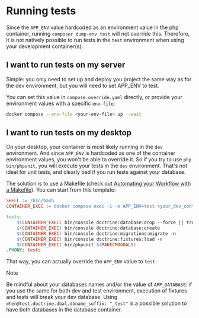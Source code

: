 # Running tests

Since the `APP_ENV` value hardcoded as an environment value in the php container,
running `composer dump-env test` will not override this. Therefore, it is not natively possible
to run tests in the `test` environment when using your development container(s).

## I want to run tests on my server

Simple: you only need to set up and deploy you project the same way as for the dev environment,
but you will need to set APP_ENV to test.

You can set this value in `compose.override.yaml` directly, or provide your environment values
with a specific `env-file`:

```bash
docker compose --env-file <your-env-file> up --wait
```

## I want to run tests on my desktop

On your desktop, your container is most likely running in the `dev` environment.
And since `APP_ENV` is hardcoded as one of the container environment values,
you won't be able to override it.
So if you try to use `php bin/phpunit`, you will execute your tests in the
`dev` environment. That's not ideal for unit tests, and clearly bad if you run
tests against your database.

The solution is to use a Makefile
(check out [Automating your Workflow with a Makefile](https://symfony.com/doc/current/the-fast-track/en/17-tests.html#automating-your-workflow-with-a-makefile)).
You can start from this template:

```makefile
SHELL := /bin/bash
CONTAINER_EXEC := docker compose exec -i -e APP_ENV=test <your_dev_container> php

tests:
    $(CONTAINER_EXEC) bin/console doctrine:database:drop --force || true
    $(CONTAINER_EXEC) bin/console doctrine:database:create
    $(CONTAINER_EXEC) bin/console doctrine:migrations:migrate -n
    $(CONTAINER_EXEC) bin/console doctrine:fixtures:load -n
    $(CONTAINER_EXEC) bin/phpunit $(MAKECMDGOALS)
.PHONY: tests
```

That way, you can actually override the `APP_ENV` value to `test`.

> [!NOTE]
>
> Be mindful about your databases names and/or the value of `APP_DATABASE`:
> if you use the same for both dev and test environment, execution of fixtures
> and tests will break your dev database.
> Using `when@test.doctrine.dbal.dbname_suffix: "_test"` is a possible solution
> to have both databases in the database container.
